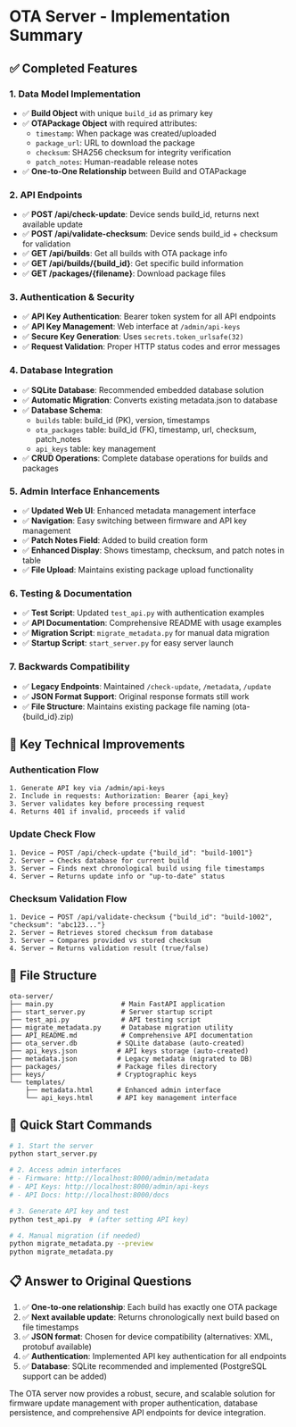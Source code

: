 # OTA Server - Implementation Summary

## ✅ Completed Features

### 1. **Data Model Implementation**
- ✅ **Build Object** with unique `build_id` as primary key
- ✅ **OTAPackage Object** with required attributes:
  - `timestamp`: When package was created/uploaded
  - `package_url`: URL to download the package  
  - `checksum`: SHA256 checksum for integrity verification
  - `patch_notes`: Human-readable release notes
- ✅ **One-to-One Relationship** between Build and OTAPackage

### 2. **API Endpoints**
- ✅ **POST /api/check-update**: Device sends build_id, returns next available update
- ✅ **POST /api/validate-checksum**: Device sends build_id + checksum for validation
- ✅ **GET /api/builds**: Get all builds with OTA package info
- ✅ **GET /api/builds/{build_id}**: Get specific build information
- ✅ **GET /packages/{filename}**: Download package files

### 3. **Authentication & Security**
- ✅ **API Key Authentication**: Bearer token system for all API endpoints
- ✅ **API Key Management**: Web interface at `/admin/api-keys`
- ✅ **Secure Key Generation**: Uses `secrets.token_urlsafe(32)`
- ✅ **Request Validation**: Proper HTTP status codes and error messages

### 4. **Database Integration**
- ✅ **SQLite Database**: Recommended embedded database solution
- ✅ **Automatic Migration**: Converts existing metadata.json to database
- ✅ **Database Schema**:
  - `builds` table: build_id (PK), version, timestamps
  - `ota_packages` table: build_id (FK), timestamp, url, checksum, patch_notes
  - `api_keys` table: key management
- ✅ **CRUD Operations**: Complete database operations for builds and packages

### 5. **Admin Interface Enhancements**
- ✅ **Updated Web UI**: Enhanced metadata management interface
- ✅ **Navigation**: Easy switching between firmware and API key management
- ✅ **Patch Notes Field**: Added to build creation form
- ✅ **Enhanced Display**: Shows timestamp, checksum, and patch notes in table
- ✅ **File Upload**: Maintains existing package upload functionality

### 6. **Testing & Documentation**
- ✅ **Test Script**: Updated `test_api.py` with authentication examples
- ✅ **API Documentation**: Comprehensive README with usage examples  
- ✅ **Migration Script**: `migrate_metadata.py` for manual data migration
- ✅ **Startup Script**: `start_server.py` for easy server launch

### 7. **Backwards Compatibility**
- ✅ **Legacy Endpoints**: Maintained `/check-update`, `/metadata`, `/update`
- ✅ **JSON Format Support**: Original response formats still work
- ✅ **File Structure**: Maintains existing package file naming (ota-{build_id}.zip)

## 🔧 Key Technical Improvements

### Authentication Flow
```
1. Generate API key via /admin/api-keys
2. Include in requests: Authorization: Bearer {api_key}
3. Server validates key before processing request
4. Returns 401 if invalid, proceeds if valid
```

### Update Check Flow
```
1. Device → POST /api/check-update {"build_id": "build-1001"}
2. Server → Checks database for current build
3. Server → Finds next chronological build using file timestamps
4. Server → Returns update info or "up-to-date" status
```

### Checksum Validation Flow  
```
1. Device → POST /api/validate-checksum {"build_id": "build-1002", "checksum": "abc123..."}
2. Server → Retrieves stored checksum from database
3. Server → Compares provided vs stored checksum
4. Server → Returns validation result (true/false)
```

## 📁 File Structure
```
ota-server/
├── main.py                 # Main FastAPI application
├── start_server.py         # Server startup script
├── test_api.py             # API testing script
├── migrate_metadata.py     # Database migration utility
├── API_README.md           # Comprehensive API documentation
├── ota_server.db          # SQLite database (auto-created)
├── api_keys.json          # API keys storage (auto-created)
├── metadata.json          # Legacy metadata (migrated to DB)
├── packages/              # Package files directory
├── keys/                  # Cryptographic keys
└── templates/
    ├── metadata.html      # Enhanced admin interface
    └── api_keys.html      # API key management interface
```

## 🚀 Quick Start Commands

```bash
# 1. Start the server
python start_server.py

# 2. Access admin interfaces
# - Firmware: http://localhost:8000/admin/metadata  
# - API Keys: http://localhost:8000/admin/api-keys
# - API Docs: http://localhost:8000/docs

# 3. Generate API key and test
python test_api.py  # (after setting API key)

# 4. Manual migration (if needed)
python migrate_metadata.py --preview
python migrate_metadata.py
```

## 📋 Answer to Original Questions

1. ✅ **One-to-one relationship**: Each build has exactly one OTA package
2. ✅ **Next available update**: Returns chronologically next build based on file timestamps  
3. ✅ **JSON format**: Chosen for device compatibility (alternatives: XML, protobuf available)
4. ✅ **Authentication**: Implemented API key authentication for all endpoints
5. ✅ **Database**: SQLite recommended and implemented (PostgreSQL support can be added)

The OTA server now provides a robust, secure, and scalable solution for firmware update management with proper authentication, database persistence, and comprehensive API endpoints for device integration.
